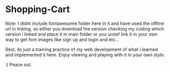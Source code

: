 # Shopping-Cart

Note: I didnt include fontawesome folder here in it and have used the offline url in linking, so either you download the version checking my coding which version i linked and 
place it in main folder or you urslef link it in your own way to get font images like sign up and login and etc...

Rest, its just a training practice of my web development of what i learned and implemented it here. Enjoy viewing and playing with it in your own style.

:) Peace out.
